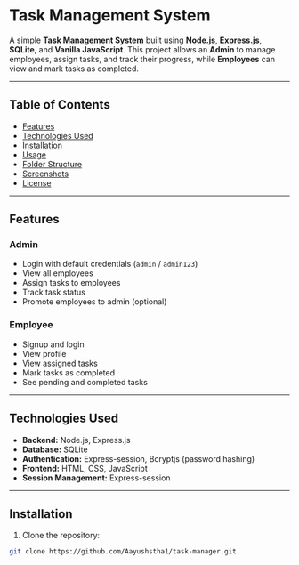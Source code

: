 # Task Management System

A simple **Task Management System** built using **Node.js**, **Express.js**, **SQLite**, and **Vanilla JavaScript**. This project allows an **Admin** to manage employees, assign tasks, and track their progress, while **Employees** can view and mark tasks as completed.

---

## Table of Contents
- [Features](#features)
- [Technologies Used](#technologies-used)
- [Installation](#installation)
- [Usage](#usage)
- [Folder Structure](#folder-structure)
- [Screenshots](#screenshots)
- [License](#license)

---

## Features

### Admin
- Login with default credentials (`admin` / `admin123`)
- View all employees
- Assign tasks to employees
- Track task status
- Promote employees to admin (optional)

### Employee
- Signup and login
- View profile
- View assigned tasks
- Mark tasks as completed
- See pending and completed tasks

---

## Technologies Used
- **Backend:** Node.js, Express.js
- **Database:** SQLite
- **Authentication:** Express-session, Bcryptjs (password hashing)
- **Frontend:** HTML, CSS, JavaScript
- **Session Management:** Express-session

---

## Installation

1. Clone the repository:
```bash
git clone https://github.com/Aayushstha1/task-manager.git
